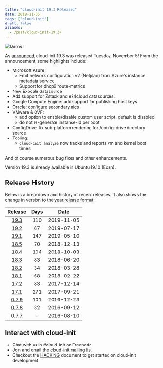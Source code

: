 ```yaml
---
title: "cloud-init 19.3 Released"
date: 2019-11-05
tags: ["cloud-init"]
draft: false
aliases:
  - /post/cloud-init-19.3/
---
```


![Banner](/img/cloud-init/cloud-init.png#center)

As [announced](https://lists.launchpad.net/cloud-init/msg00230.html),
cloud-init 19.3 was released Tuesday, November 5! From the announcement, some
highlights include:

- Microsoft Azure:
  - Emit network configuration v2 (Netplan) from Azure's instance metadata service
  - Support for dhcp6 route-metrics
- New Exocale datasource
- Add support for Zstack and e24cloud datasources.
- Google Compute Engine: add support for publishing host keys
- Oracle: configure secondary nics
- VMware & OVF:
  - add option to enable/disable custom user script. default is disabled
  - do not re-generate instance-id per boot
- ConfigDrive: fix sub-platform rendering for /config-drive directory source
- Tooling:
  - `cloud-init analyze` now tracks and reports vm and kernel boot times

And of course numerous bug fixes and other enhancements.

Version 19.3 is already available in Ubuntu 19.10 (Eoan).

## Release History

Below is a breakdown and history of recent releases. It also shows the change in version to the [year.release format](https://lists.launchpad.net/cloud-init/msg00097.html):

| Release | Days | Date |
|:-------:|:----:|:----:|
[19.3](https://lists.launchpad.net/cloud-init/msg00230.html) | 110 | 2019-11-05
[19.2](https://lists.launchpad.net/cloud-init/msg00219.html) | 67  | 2019-07-17
[19.1](https://lists.launchpad.net/cloud-init/msg00209.html) | 147 | 2019-05-10
[18.5](https://lists.launchpad.net/cloud-init/msg00180.html) | 70  | 2018-12-13
[18.4](https://lists.launchpad.net/cloud-init/msg00180.html) | 104 | 2018-10-03
[18.3](https://lists.launchpad.net/cloud-init/msg00164.html) | 83  | 2018-06-20
[18.2](https://lists.launchpad.net/cloud-init/msg00145.html) | 34  | 2018-03-28
[18.1](https://lists.launchpad.net/cloud-init/msg00144.html) | 68  | 2018-02-22
[17.2](https://lists.launchpad.net/cloud-init/msg00117.html) | 83  | 2017-12-14
[17.1](https://lists.launchpad.net/cloud-init/msg00106.html) | 271  | 2017-09-21
[0.7.9](https://lists.launchpad.net/cloud-init/msg00057.html) | 101  |  2016-12-23
[0.7.8](https://lists.launchpad.net/cloud-init/msg00043.html) | 32  | 2016-09-12
[0.7.7](https://lists.launchpad.net/cloud-init/msg00041.html) | - | 2016-08-10

## Interact with cloud-init

- Chat with us in #cloud-init on Freenode
- Join and email the [cloud-init mailing list](https://launchpad.net/~cloud-init)
- Checkout the [HACKING](https://cloudinit.readthedocs.io/en/latest/topics/hacking.html) document to get started on cloud-init development
